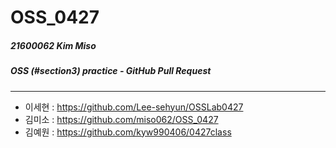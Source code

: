 # OSS_0427

##### 21600062 Kim Miso
##### OSS (#section3) practice - GitHub Pull Request

_____________________

* 이세현 : 
	https://github.com/Lee-sehyun/OSSLab0427
* 김미소 : 
	https://github.com/miso062/OSS_0427
* 김예원 : 
	https://github.com/kyw990406/0427class
